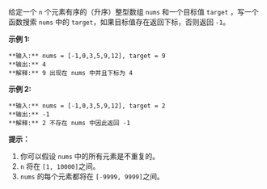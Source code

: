 给定一个 `n` 个元素有序的（升序）整型数组 `nums` 和一个目标值 `target`  ，写一个函数搜索 `nums` 中的
`target`，如果目标值存在返回下标，否则返回 `-1`。

  
**示例 1:**

    
    
    **输入:** nums = [-1,0,3,5,9,12], target = 9
    **输出:** 4
    **解释:** 9 出现在 nums 中并且下标为 4
    

**示例  2:**

    
    
    **输入:** nums = [-1,0,3,5,9,12], target = 2
    **输出:** -1
    **解释:** 2 不存在 nums 中因此返回 -1
    



**提示：**

  1. 你可以假设 `nums` 中的所有元素是不重复的。
  2. `n` 将在 `[1, 10000]`之间。
  3. `nums` 的每个元素都将在 `[-9999, 9999]`之间。

